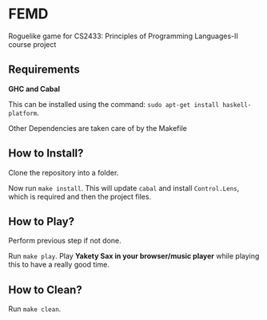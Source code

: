 # FEMD
Roguelike game for CS2433: Principles of Programming Languages-II course project
## Requirements
**GHC and Cabal**

This can be installed using the command: `sudo apt-get install haskell-platform`.

Other Dependencies are taken care of by the Makefile
## How to Install?
Clone the repository into a folder.

Now run `make install`. This will update `cabal` and install `Control.Lens`, which is required and then the project files.
## How to Play?
Perform previous step if not done. 

Run `make play`. Play **Yakety Sax in your browser/music player** while playing this to have a really good time. 
## How to Clean?
Run `make clean`.

